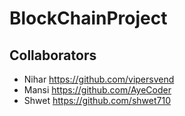 # BlockChainProject

## Collaborators
 - Nihar https://github.com/vipersvend
 - Mansi https://github.com/AyeCoder
 - Shwet https://github.com/shwet710